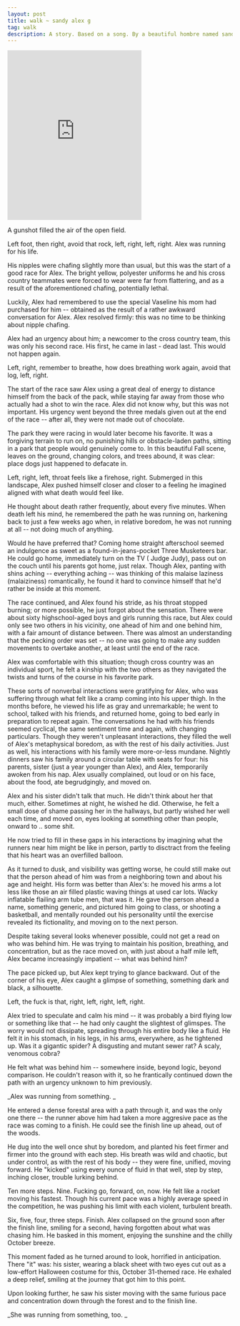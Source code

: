 ```yaml
---
layout: post
title: walk ~ sandy alex g
tag: walk
description: A story. Based on a song. By a beautiful hombre named sandy, or something. 
---
```


<iframe src="https://open.spotify.com/embed/track/3drrNJneJOCjQHcc9GlnQz" align="center" width="300" height="380" frameborder="0" allowtransparency="true"></iframe>


A gunshot filled the air of the open field. 

Left foot, then right, avoid that rock, left, right, left, right. Alex was running for his life. 

His nipples were chafing slightly more than usual, but this was the start of a good race for Alex. The bright yellow, polyester uniforms he and his cross country teammates were forced to wear were far from flattering, and as a result of the aforementioned chafing, potentially lethal. 

Luckily, Alex had remembered to use the special Vaseline his mom had purchased for him -- obtained as the result of a rather awkward conversation for Alex. Alex resolved firmly: this was no time to be thinking about nipple chafing. 

Alex had an urgency about him; a newcomer to the cross country team, this was only his second race. His first, he came in last - dead last.  This would not happen again.

Left, right, remember to breathe, how does breathing work again, avoid that log, left, right. 

The start of the race saw Alex using a great deal of energy to distance himself from the back of the pack, while staying far away from those who actually had a shot to win the race. Alex did not know why, but this was not important.  His urgency went beyond the three medals given out at the end of the race  -- after all, they were not made out of chocolate. 

The park they were racing in would later become his favorite. It was a forgiving terrain to run on, no punishing hills or obstacle-laden paths, sitting in a park that people would genuinely come to. In this beautiful Fall scene, leaves on the ground, changing colors, and trees abound,  it was clear: place dogs just happened to defacate in. 

Left, right, left,  throat feels like a firehose, right. Submerged in this landscape, Alex pushed himself closer and closer to a feeling he imagined aligned with what death would feel like. 

He thought about death rather frequently, about every five minutes. When death left his mind, he remembered the path he was running on, harkening back to just a few weeks ago when, in relative boredom, he was not running at all -- not doing much of anything. 

Would he have preferred that? Coming home straight afterschool seemed an indulgence as sweet as a found-in-jeans-pocket Three Musketeers bar. He could go home, immediately turn on the TV ( Judge Judy),  pass out on the couch until his parents got home, just relax. Though Alex, panting with shins aching -- everything aching -- was thinking of this malaise laziness (malaiziness) romantically, he found it hard to convince himself that he'd rather be inside at this moment. 

The race continued, and Alex found his stride, as his throat stopped burning; or more possible, he just forgot about the sensation.  There were about sixty highschool-aged boys and girls running this race, but Alex could only see two others in his vicinity, one ahead of him and one behind him, with a fair amount of distance between. There was almost an understanding that the pecking order was set -- no one was going to make any sudden movements to overtake another, at least until the end of the race. 

Alex was comfortable with this situation; though cross country was an individual sport, he felt a kinship with the two others as they navigated the twists and turns of the course in his favorite park.

These sorts of nonverbal interactions were gratifying for Alex, who was suffering through what felt like a cramp coming into his upper thigh. In the months before, he viewed his life as  gray and unremarkable; he went to school, talked with his friends, and returned home, going to bed early in preparation to repeat again. The conversations he had with his friends seemed cyclical, the same sentiment time and again, with changing particulars. Though they weren't unpleasant interactions, they filled the well of Alex's metaphysical boredom, as with the rest of his daily activities. Just as well, his interactions with his family were more-or-less mundane. Nightly dinners saw his family around a circular table with seats for four: his parents, sister (just a year younger than Alex), and Alex, temporarily awoken from his nap. Alex usually complained, out loud or on his face, about the food, ate begrudgingly, and moved on. 

Alex and his sister didn't talk that much. He didn't think about her that much, either. Sometimes at night, he wished he did. Otherwise, he felt a small dose of shame passing her in the hallways, but partly wished her well each time, and moved on, eyes looking at something other than people, onward to .. some shit.  

He now tried to fill in these gaps in his interactions by imagining what the runners near him might be like in person, partly to disctract from the feeling that his heart was an overfilled balloon.  

As it turned to dusk, and visibility was getting worse, he could still make out that the person ahead of him was from a neighboring town and about his age and height. His form was better than Alex's: he moved his arms a lot less like those an air filled plastic waving things at used car lots. Wacky inflatable flailing arm tube men, that was it.  He gave the person ahead a name, something generic, and pictured him going to class, or shooting a basketball, and mentally rounded out his personality until the exercise revealed its fictionality, and moving on to the next person. 

Despite taking several looks whenever possible, could not get a read on who was behind him. He was trying to maintain his position, breathing, and concentration, but as the race moved on, with just about a half mile left, Alex became increasingly impatient -- what was behind him? 

The pace picked up, but Alex kept trying to glance backward. Out of the corner of his eye, Alex caught a glimpse of something, something dark and black, a silhouette. 

Left, the fuck is that, right, left, right, left, right.

Alex tried to speculate and calm his mind -- it was probably a bird flying low or something like that -- he had only caught the slightest of glimspes.  The worry would not dissipate, spreading through his entire body like a fluid. He felt it in his stomach, in his legs, in his arms, everywhere, as he tightened up. Was it a gigantic spider? A disgusting and mutant sewer rat?  A scaly, venomous cobra?  

He felt what was behind him -- somewhere inside, beyond logic, beyond comparison. He couldn't reason with it, so he frantically continued down the path with an urgency unknown to him previously. 

_Alex was running from something. _

He entered a dense forestal area with a path through it, and was the only one there -- the runner above him had taken a more aggresive pace as the race was coming to a finish. He could see the finish line up ahead, out of the woods. 

He dug into the well once shut by boredom, and planted his feet firmer and firmer into the ground with each step. His breath was wild and chaotic, but under control, as with the rest of his body -- they were fine, unified, moving forward. He "kicked" using every ounce of fluid in that well, step by step, inching closer, trouble lurking behind. 

Ten more steps. Nine. Fucking go, forward, on, now. He felt like a rocket moving his fastest. Though his current pace was a highly average speed in the competition, he was pushing his limit with each violent, turbulent breath.

Six, five, four, three steps. Finish. Alex collapsed on the ground soon after the finish line, smiling for a second, having forgotten about what was chasing him. He basked in this moment, enjoying the sunshine and the chilly October breeze. 

This moment faded as he turned around to look, horrified in anticipation. There "it" was: his sister, wearing a black sheet with two eyes cut out as a low-effort Halloween costume for this, October 31-themed race. He exhaled a deep relief, smiling at the journey that got him to this point.

Upon looking further, he saw his sister moving with the same furious pace and concentration down through the forest and to the finish line. 

_She was running from something, too. _


